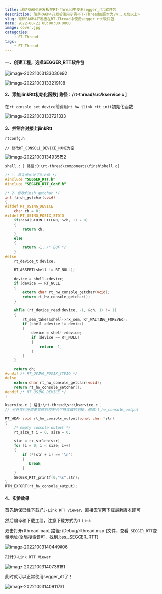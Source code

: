 ```yaml
---
title: 瑞萨RA6M4开发板在RT-Thread中使用segger_rtt软件包
description: 瑞萨RA6M4开发板使用示例<RT-Thread的版本为v4.1.0及以上>
slug: 瑞萨RA6M4开发板在RT-Thread中使用segger_rtt软件包
date: 2022-08-22 00:00:00+0000
image: cover.jpg
categories:
    - RT-Thread
tags:
    - RT-Thread
---
```




#### 一、创建工程，选择SEGGER_RTT软件包

![image-20221003133030692](https://img-blog.csdnimg.cn/img_convert/015bb29dd26648570d03e65cd419f972.png)

![image-20221003133219108](https://img-blog.csdnimg.cn/img_convert/fb34abd8ec95bf35f09fb3bcde1f5d1d.png)

#### 2、添加jlinkRtt初始化函数[ 路径：/rt-thread/src/kservice.c ]

在`rt_console_set_device`前调用`rt_hw_jlink_rtt_init`初始化函数

![image-20221003133721333](https://img-blog.csdnimg.cn/img_convert/492ff3b5ab1bf24e62a4380f3d47bf29.png)

#### 3、控制台对接上jlinkRtt

```
rtconfg.h

// 修改RT_CONSOLE_DEVICE_NAME为空
```

![image-20221003134935152](https://img-blog.csdnimg.cn/img_convert/a4101391c61fad4add9376b4ebcd71e9.png)

```c
shell.c [ 路径:D:\rt-thread\components\finsh\shell.c]

/* 1、首先添加以下头文件 */
#include "SEGGER_RTT.h"
#include "SEGGER_RTT_Conf.h"

/* 2、修改finsh_getchar */
int finsh_getchar(void)
{
#ifdef RT_USING_DEVICE
    char ch = 0;
#ifdef RT_USING_POSIX_STDIO
    if(read(STDIN_FILENO, &ch, 1) > 0)
    {
        return ch;
    }
    else
    {
        return -1; /* EOF */
    }
#else
    rt_device_t device;

    RT_ASSERT(shell != RT_NULL);

    device = shell->device;
    if (device == RT_NULL)
    {
        extern char rt_hw_console_getchar(void);
        return rt_hw_console_getchar();
    }

    while (rt_device_read(device, -1, &ch, 1) != 1)
    {
        rt_sem_take(&shell->rx_sem, RT_WAITING_FOREVER);
        if (shell->device != device)
        {
            device = shell->device;
            if (device == RT_NULL)
            {
                return -1;
            }
        }
    }

    return ch;
#endif /* RT_USING_POSIX_STDIO */
#else
    extern char rt_hw_console_getchar(void);
    return rt_hw_console_getchar();
#endif /* RT_USING_DEVICE */
}
```

```c
kservice.c [ 路径:\rt-thread\src\kservice.c ]
// 另外我们还需要完成对控制台字符读取的对接，修改rt_hw_console_output 

RT_WEAK void rt_hw_console_output(const char *str)
{
    /* empty console output */
    rt_size_t i = 0, size = 0;

    size = rt_strlen(str);
    for (i = 0; i < size; i++)
    {
        if (*(str + i) == '\n')
        {
           break;
        }
    }
    SEGGER_RTT_printf(0,"%s",str);
}
RTM_EXPORT(rt_hw_console_output);
```

#### 4、实验效果

首先确保已经下载好`J-Link RTT Viewer`，直接去[官网](https://www.segger.com/products/debug-probes/j-link/tools/rtt-viewer/)下载最新版本即可

然后编译和下载工程，注意下载方式为`J-Link`

双击打开rtthread.map[ 路径: /Debug/rtthread.map ]文件，查看`_SEGGER_RTT`变量地址(全局搜索即可，找到.bss._SEGGER_RTT)

![image-20221003140449806](https://img-blog.csdnimg.cn/img_convert/608cb3d791c683d7886a92eef5ae848f.png)

打开`J-Link RTT Viewer`

![image-20221003140736161](https://img-blog.csdnimg.cn/img_convert/5e3d4a57e4a6b55dd62f61b5d6577105.png)

此时就可以正常使用segger_rtt了！

![image-20221003140911791](https://img-blog.csdnimg.cn/img_convert/d09d8a0f28e2c45542199eb982dfed6e.png)

